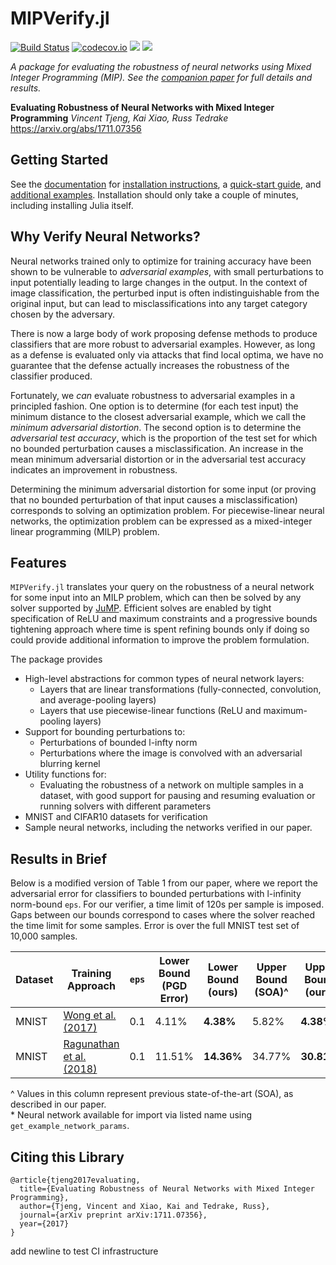 # MIPVerify.jl

[![Build Status](https://travis-ci.org/vtjeng/MIPVerify.jl.svg?branch=master)](https://travis-ci.org/vtjeng/MIPVerify.jl)
[![codecov.io](http://codecov.io/github/vtjeng/MIPVerify.jl/coverage.svg?branch=master)](http://codecov.io/github/vtjeng/MIPVerify.jl?branch=master)
[![](https://img.shields.io/badge/docs-stable-blue.svg)](https://vtjeng.github.io/MIPVerify.jl/stable)
[![](https://img.shields.io/badge/docs-latest-blue.svg)](https://vtjeng.github.io/MIPVerify.jl/latest)

_A package for evaluating the robustness of neural networks using Mixed Integer Programming (MIP). See the [companion paper](https://arxiv.org/abs/1711.07356) for full details and results._

**Evaluating Robustness of Neural Networks with Mixed Integer Programming**
_Vincent Tjeng, Kai Xiao, Russ Tedrake_
https://arxiv.org/abs/1711.07356

## Getting Started
See the [documentation](https://vtjeng.github.io/MIPVerify.jl/latest) for [installation instructions](https://vtjeng.github.io/MIPVerify.jl/latest/#Installation-1), a [quick-start guide](https://nbviewer.jupyter.org/github/vtjeng/MIPVerify.jl/blob/master/examples/00_quickstart.ipynb), and [additional examples](https://nbviewer.jupyter.org/github/vtjeng/MIPVerify.jl/tree/master/examples/). Installation should only take a couple of minutes, including installing Julia itself.

## Why Verify Neural Networks?
Neural networks trained only to optimize for training accuracy have been shown to be vulnerable to _adversarial examples_, with small perturbations to input potentially leading to large changes in the output. In the context of image classification, the perturbed input is often indistinguishable from the original input, but can lead to misclassifications into any target category chosen by the adversary.

There is now a large body of work proposing defense methods to produce classifiers that are more robust to adversarial examples. However, as long as a defense is evaluated only via attacks that find local optima, we have no guarantee that the defense actually increases the robustness of the classifier produced.

Fortunately, we _can_ evaluate robustness to adversarial examples in a principled fashion. One option is to determine (for each test input) the minimum distance to the closest adversarial example, which we call the _minimum adversarial distortion_. The second option is to determine the _adversarial test accuracy_, which is the proportion of the test set for which no bounded perturbation causes a misclassification. An increase in the mean minimum adversarial distortion or in the adversarial test accuracy indicates an improvement in robustness.

Determining the minimum adversarial distortion for some input (or proving that no bounded perturbation of that input causes a misclassification) corresponds to solving an optimization problem. For piecewise-linear neural networks, the optimization problem can be expressed as a mixed-integer linear programming (MILP) problem.

## Features
`MIPVerify.jl` translates your query on the robustness of a neural network for some input into an MILP problem, which can then be solved by any solver supported by [JuMP](https://github.com/JuliaOpt/JuMP.jl). Efficient solves are enabled by tight specification of ReLU and maximum constraints and a progressive bounds tightening approach where time is spent refining bounds only if doing so could provide additional information to improve the problem formulation.

The package provides
  + High-level abstractions for common types of neural network layers:
    + Layers that are linear transformations (fully-connected, convolution, and average-pooling layers)
    + Layers that use piecewise-linear functions (ReLU and maximum-pooling layers)
  + Support for bounding perturbations to:
    + Perturbations of bounded l-infty norm
    + Perturbations where the image is convolved with an adversarial blurring kernel
  + Utility functions for:
    + Evaluating the robustness of a network on multiple samples in a dataset, with good support for pausing and resuming evaluation or running solvers with different parameters
  + MNIST and CIFAR10 datasets for verification
  + Sample neural networks, including the networks verified in our paper.

## Results in Brief
Below is a modified version of Table 1 from our paper, where we report the adversarial error for classifiers to bounded perturbations with l-infinity norm-bound `eps`. For our verifier, a time limit of 120s per sample is imposed. Gaps between our bounds correspond to cases where the solver reached the time limit for some samples. Error is over the full MNIST test set of 10,000 samples.

| Dataset | Training Approach | `eps` | Lower<br>Bound<br>(PGD Error) | Lower<br>Bound<br>(ours) | Upper<br>Bound<br>(SOA)\^ | Upper<br>Bound<br>(ours)| Name in package\* |
|---|---|---|---|---|---|---|---|
| MNIST | [Wong et al. (2017)](https://arxiv.org/abs/1711.00851) | 0.1 |  4.11% | **4.38%** | 5.82% | **4.38%** | `MNIST.WK17a_linf0.1_authors` |
| MNIST | [Ragunathan et al. (2018)](https://arxiv.org/abs/1801.09344) | 0.1 | 11.51% | **14.36%** | 34.77% | **30.81%** | `MNIST.RSL18a_linf0.1_authors` |

\^ Values in this column represent previous state-of-the-art (SOA), as described in our paper.<br>
\* Neural network available for import via listed name using `get_example_network_params`.

## Citing this Library
```
@article{tjeng2017evaluating,
  title={Evaluating Robustness of Neural Networks with Mixed Integer Programming},
  author={Tjeng, Vincent and Xiao, Kai and Tedrake, Russ},
  journal={arXiv preprint arXiv:1711.07356},
  year={2017}
}
```

add newline to test CI infrastructure
